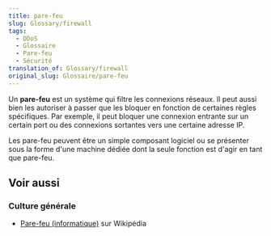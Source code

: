 ```yaml
---
title: pare-feu
slug: Glossary/firewall
tags:
  - DDoS
  - Glossaire
  - Pare-feu
  - Sécurité
translation_of: Glossary/firewall
original_slug: Glossaire/pare-feu
---
```


Un **pare-feu** est un système qui filtre les connexions réseaux. Il peut aussi bien les autoriser à passer que les bloquer en fonction de certaines règles spécifiques. Par exemple, il peut bloquer une connexion entrante sur un certain port ou des connexions sortantes vers une certaine adresse IP.

Les pare-feu peuvent être un simple composant logiciel ou se présenter sous la forme d'une machine dédiée dont la seule fonction est d'agir en tant que pare-feu.

## Voir aussi

### Culture générale

- [Pare-feu (informatique)](https://fr.wikipedia.org/wiki/Pare-feu_(informatique)) sur Wikipédia
